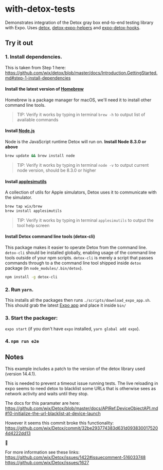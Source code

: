 # with-detox-tests

Demonstrates integration of the Detox gray box end-to-end testing library with Expo. Uses [detox](https://github.com/wix/Detox), [detox-expo-helpers](https://github.com/expo/detox-expo-helpers) and [expo-detox-hooks](https://github.com/expo/detox-tools).

## Try it out

### 1. Install dependencies.

This is taken from Step 1 here: https://github.com/wix/detox/blob/master/docs/Introduction.GettingStarted.md#step-1-install-dependencies

#### Install the latest version of [Homebrew](http://brew.sh)

Homebrew is a package manager for macOS, we'll need it to install other command line tools.

> TIP: Verify it works by typing in terminal `brew -h` to output list of available commands

#### Install [Node.js](https://nodejs.org/en/)

Node is the JavaScript runtime Detox will run on. **Install Node 8.3.0 or above**

 ```sh
 brew update && brew install node
 ```

> TIP: Verify it works by typing in terminal `node -v` to output current node version, should be 8.3.0 or higher

#### Install [applesimutils](https://github.com/wix/AppleSimulatorUtils)

A collection of utils for Apple simulators, Detox uses it to communicate with the simulator.

```sh
brew tap wix/brew
brew install applesimutils
```

> TIP: Verify it works by typing in terminal `applesimutils` to output the tool help screen

#### Install Detox command line tools (detox-cli)

This package makes it easier to operate Detox from the command line. `detox-cli` should be installed globally, enabling usage of the command line tools outside of your npm scripts. `detox-cli` is merely a script that passes commands through to a the command line tool shipped inside `detox` package (in `node_modules/.bin/detox`).

  ```sh
  npm install -g detox-cli
  ```

### 2. Run `yarn`.
This installs all the packages then runs `./scripts/download_expo_app.sh`. This should grab the latest [Expo app](https://expo.io/tools) and place it inside `bin/`

### 3. Start the packager:
`expo start` (if you don't have `expo` installed, `yarn global add expo`).

### 4. `npm run e2e`

## Notes

This example includes a patch to the version of the detox library used (version 14.4.1).

This is needed to prevent a timeout issue running tests.  The live reloading in expo seems to need detox to blacklist some URLs that is otherwise sees as network activity and waits until they stop.

The docs for this paramater are here: https://github.com/wix/Detox/blob/master/docs/APIRef.DeviceObjectAPI.md#10-initialize-the-url-blacklist-at-device-launch

However it seems this commit broke this functionality: https://github.com/wix/Detox/commit/32be293774383d631d0938300175204d4222dd13

🤷‍

For more information see these links:
https://github.com/wix/Detox/issues/1422#issuecomment-516033748
https://github.com/wix/Detox/issues/1627

